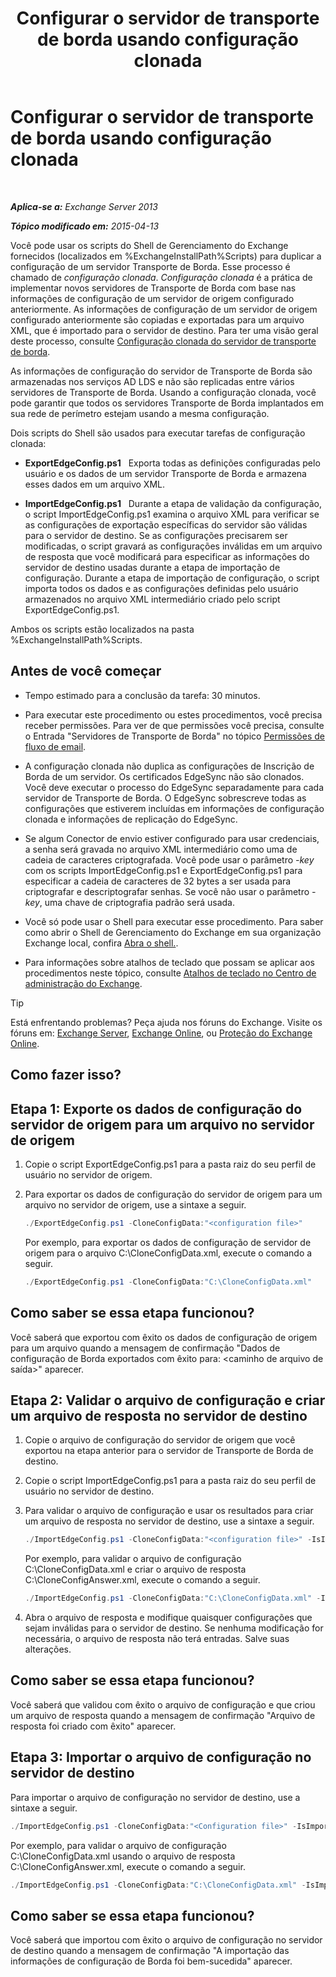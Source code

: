 ﻿---
title: 'Configurar o servidor de transporte de borda usando configuração clonada'
TOCTitle: Configurar o servidor de transporte de borda usando configuração clonada
ms:assetid: 0bbc83e3-e5e8-4480-a8a6-15f035360856
ms:mtpsurl: https://technet.microsoft.com/pt-br/library/Aa996008(v=EXCHG.150)
ms:contentKeyID: 61183345
ms.date: 05/22/2018
mtps_version: v=EXCHG.150
ms.translationtype: MT
---

# Configurar o servidor de transporte de borda usando configuração clonada

 

_**Aplica-se a:** Exchange Server 2013_

_**Tópico modificado em:** 2015-04-13_

Você pode usar os scripts do Shell de Gerenciamento do Exchange fornecidos (localizados em %ExchangeInstallPath%Scripts) para duplicar a configuração de um servidor Transporte de Borda. Esse processo é chamado de *configuração clonada*. *Configuração clonada* é a prática de implementar novos servidores de Transporte de Borda com base nas informações de configuração de um servidor de origem configurado anteriormente. As informações de configuração de um servidor de origem configurado anteriormente são copiadas e exportadas para um arquivo XML, que é importado para o servidor de destino. Para ter uma visão geral deste processo, consulte [Configuração clonada do servidor de transporte de borda](edge-transport-server-cloned-configuration-exchange-2013-help.md).

As informações de configuração do servidor de Transporte de Borda são armazenadas nos serviços AD LDS e não são replicadas entre vários servidores de Transporte de Borda. Usando a configuração clonada, você pode garantir que todos os servidores Transporte de Borda implantados em sua rede de perímetro estejam usando a mesma configuração.

Dois scripts do Shell são usados para executar tarefas de configuração clonada:

  - **ExportEdgeConfig.ps1**   Exporta todas as definições configuradas pelo usuário e os dados de um servidor Transporte de Borda e armazena esses dados em um arquivo XML.

  - **ImportEdgeConfig.ps1**   Durante a etapa de validação da configuração, o script ImportEdgeConfig.ps1 examina o arquivo XML para verificar se as configurações de exportação específicas do servidor são válidas para o servidor de destino. Se as configurações precisarem ser modificadas, o script gravará as configurações inválidas em um arquivo de resposta que você modificará para especificar as informações do servidor de destino usadas durante a etapa de importação de configuração. Durante a etapa de importação de configuração, o script importa todos os dados e as configurações definidas pelo usuário armazenados no arquivo XML intermediário criado pelo script ExportEdgeConfig.ps1.

Ambos os scripts estão localizados na pasta %ExchangeInstallPath%Scripts.

## Antes de você começar

  - Tempo estimado para a conclusão da tarefa: 30 minutos.

  - Para executar este procedimento ou estes procedimentos, você precisa receber permissões. Para ver de que permissões você precisa, consulte o Entrada "Servidores de Transporte de Borda" no tópico [Permissões de fluxo de email](mail-flow-permissions-exchange-2013-help.md).

  - A configuração clonada não duplica as configurações de Inscrição de Borda de um servidor. Os certificados EdgeSync não são clonados. Você deve executar o processo do EdgeSync separadamente para cada servidor de Transporte de Borda. O EdgeSync sobrescreve todas as configurações que estiverem incluídas em informações de configuração clonada e informações de replicação do EdgeSync.

  - Se algum Conector de envio estiver configurado para usar credenciais, a senha será gravada no arquivo XML intermediário como uma de cadeia de caracteres criptografada. Você pode usar o parâmetro *-key* com os scripts ImportEdgeConfig.ps1 e ExportEdgeConfig.ps1 para especificar a cadeia de caracteres de 32 bytes a ser usada para criptografar e descriptografar senhas. Se você não usar o parâmetro *-key*, uma chave de criptografia padrão será usada.

  - Você só pode usar o Shell para executar esse procedimento. Para saber como abrir o Shell de Gerenciamento do Exchange em sua organização Exchange local, confira [Abra o shell.](https://technet.microsoft.com/pt-br/library/dd638134\(v=exchg.150\)).

  - Para informações sobre atalhos de teclado que possam se aplicar aos procedimentos neste tópico, consulte [Atalhos de teclado no Centro de administração do Exchange](keyboard-shortcuts-in-the-exchange-admin-center-exchange-online-protection-help.md).


> [!TIP]  
> Está enfrentando problemas? Peça ajuda nos fóruns do Exchange. Visite os fóruns em: <A href="https://go.microsoft.com/fwlink/p/?linkid=60612">Exchange Server</A>, <A href="https://go.microsoft.com/fwlink/p/?linkid=267542">Exchange Online</A>, ou <A href="https://go.microsoft.com/fwlink/p/?linkid=285351">Proteção do Exchange Online</A>.



## Como fazer isso?

## Etapa 1: Exporte os dados de configuração do servidor de origem para um arquivo no servidor de origem

1.  Copie o script ExportEdgeConfig.ps1 para a pasta raiz do seu perfil de usuário no servidor de origem.

2.  Para exportar os dados de configuração do servidor de origem para um arquivo no servidor de origem, use a sintaxe a seguir.
    
    ```powershell
    ./ExportEdgeConfig.ps1 -CloneConfigData:"<configuration file>"
    ```
    
    Por exemplo, para exportar os dados de configuração de servidor de origem para o arquivo C:\\CloneConfigData.xml, execute o comando a seguir.
    
    ```powershell
    ./ExportEdgeConfig.ps1 -CloneConfigData:"C:\CloneConfigData.xml"
    ```

## Como saber se essa etapa funcionou?

Você saberá que exportou com êxito os dados de configuração de origem para um arquivo quando a mensagem de confirmação "Dados de configuração de Borda exportados com êxito para: \<caminho de arquivo de saída\>" aparecer.

## Etapa 2: Validar o arquivo de configuração e criar um arquivo de resposta no servidor de destino

1.  Copie o arquivo de configuração do servidor de origem que você exportou na etapa anterior para o servidor de Transporte de Borda de destino.

2.  Copie o script ImportEdgeConfig.ps1 para a pasta raiz do seu perfil de usuário no servidor de destino.

3.  Para validar o arquivo de configuração e usar os resultados para criar um arquivo de resposta no servidor de destino, use a sintaxe a seguir.
    
    ```powershell
    ./ImportEdgeConfig.ps1 -CloneConfigData:"<configuration file>" -IsImport $false -CloneConfigAnswer:"<answer file>"
    ```
    
    Por exemplo, para validar o arquivo de configuração C:\\CloneConfigData.xml e criar o arquivo de resposta C:\\CloneConfigAnswer.xml, execute o comando a seguir.
    
    ```powershell
    ./ImportEdgeConfig.ps1 -CloneConfigData:"C:\CloneConfigData.xml" -IsImport $false -CloneConfigAnswer:"C:\CloneConfigAnswer.xml"
    ```

4.  Abra o arquivo de resposta e modifique quaisquer configurações que sejam inválidas para o servidor de destino. Se nenhuma modificação for necessária, o arquivo de resposta não terá entradas. Salve suas alterações.

## Como saber se essa etapa funcionou?

Você saberá que validou com êxito o arquivo de configuração e que criou um arquivo de resposta quando a mensagem de confirmação "Arquivo de resposta foi criado com êxito" aparecer.

## Etapa 3: Importar o arquivo de configuração no servidor de destino

Para importar o arquivo de configuração no servidor de destino, use a sintaxe a seguir.

```powershell
./ImportEdgeConfig.ps1 -CloneConfigData:"<Configuration file>" -IsImport $true -CloneConfigAnswer:"<answer file>"
```

Por exemplo, para validar o arquivo de configuração C:\\CloneConfigData.xml usando o arquivo de resposta C:\\CloneConfigAnswer.xml, execute o comando a seguir.

```powershell
./ImportEdgeConfig.ps1 -CloneConfigData:"C:\CloneConfigData.xml" -IsImport $true -CloneConfigAnswer:"C:\CloneConfigAnswer.xml"
```

## Como saber se essa etapa funcionou?

Você saberá que importou com êxito o arquivo de configuração no servidor de destino quando a mensagem de confirmação "A importação das informações de configuração de Borda foi bem-sucedida" aparecer.